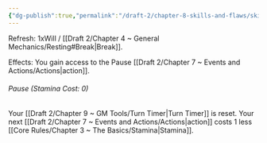 ```yaml
---
{"dg-publish":true,"permalink":"/draft-2/chapter-8-skills-and-flaws/skill-list/will/rank-1/pause/"}
---
```


Refresh: 1xWill / [[Draft 2/Chapter 4 ~ General Mechanics/Resting#Break\|Break]].

Effects:
You gain access to the Pause [[Draft 2/Chapter 7 ~ Events and Actions/Actions\|action]].

###### Pause (Stamina Cost: 0)
Your [[Draft 2/Chapter 9 ~ GM Tools/Turn Timer\|Turn Timer]] is reset.
Your next [[Draft 2/Chapter 7 ~ Events and Actions/Actions\|action]] costs 1 less [[Core Rules/Chapter 3 ~ The Basics/Stamina\|Stamina]].